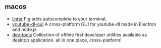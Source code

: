 ## macos

- [linter](https://github.com/withfig/autocomplete) Fig adds autocomplete to your terminal.
- [youtube-dl-gui](https://github.com/jely2002/youtube-dl-gui) A cross-platform GUI for youtube-dl made in Electron and node.js
- [dev-tools](https://github.com/fosslife/devtools-x) Collection of offline first developer utilities available as desktop application. all in one place, cross-platform!